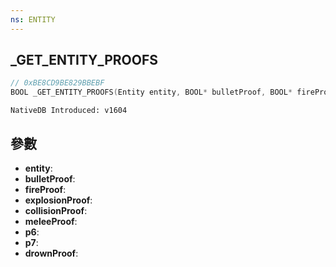 ```yaml
---
ns: ENTITY
---
```

## _GET_ENTITY_PROOFS

```c
// 0xBE8CD9BE829BBEBF
BOOL _GET_ENTITY_PROOFS(Entity entity, BOOL* bulletProof, BOOL* fireProof, BOOL* explosionProof, BOOL* collisionProof, BOOL* meleeProof, BOOL* p6, BOOL* p7, BOOL* drownProof);
```

```
NativeDB Introduced: v1604
```

## 參數
* **entity**:
* **bulletProof**:
* **fireProof**:
* **explosionProof**:
* **collisionProof**:
* **meleeProof**:
* **p6**:
* **p7**:
* **drownProof**:

